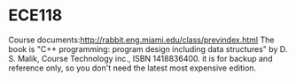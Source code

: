 # ECE118
Course documents:http://rabbit.eng.miami.edu/class/previndex.html
The book is "C++ programming: program design including data structures"
by D. S. Malik, Course Technology inc., ISBN 1418836400.
it is for backup and reference only, so you don't need the latest most expensive edition. 
